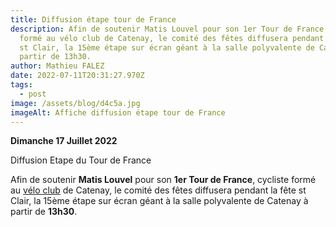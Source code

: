 ```yaml
---
title: Diffusion étape tour de France
description: Afin de soutenir Matis Louvel pour son 1er Tour de France, cycliste
  formé au vélo club de Catenay, le comité des fêtes diffusera pendant la fête
  st Clair, la 15ème étape sur écran géant à la salle polyvalente de Catenay à
  partir de 13h30.
author: Mathieu FALEZ
date: 2022-07-11T20:31:27.970Z
tags:
  - post
image: /assets/blog/d4c5a.jpg
imageAlt: Affiche diffusion étape tour de France
---
```

**Dimanche 17 Juillet 2022**

Diffusion Etape du Tour de France

Afin de soutenir **Matis Louvel** pour son **1er Tour de France**, cycliste formé au [vélo club](veloclub) de Catenay, le comité des fêtes diffusera pendant la fête st Clair, la 15ème étape sur écran géant à la salle polyvalente de Catenay à partir de **13h30**.